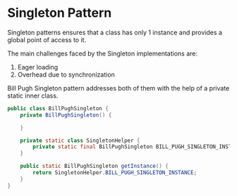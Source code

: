 # Singleton Pattern

Singleton patterns ensures that a class has only 1 instance and provides a global point of access to it.

The main challenges faced by the Singleton implementations are:

1. Eager loading
2. Overhead due to synchronization

Bill Pugh Singleton pattern addresses both of them with the help of a private static inner class.

```java
public class BillPughSingleton {
    private BillPughSingleton() {

    }

    private static class SingletonHelper {
        private static final BillPughSingleton BILL_PUGH_SINGLETON_INSTANCE = new BillPughSingleton();
    }

    public static BillPughSingleton getInstance() {
        return SingletonHelper.BILL_PUGH_SINGLETON_INSTANCE;
    }
}
```
